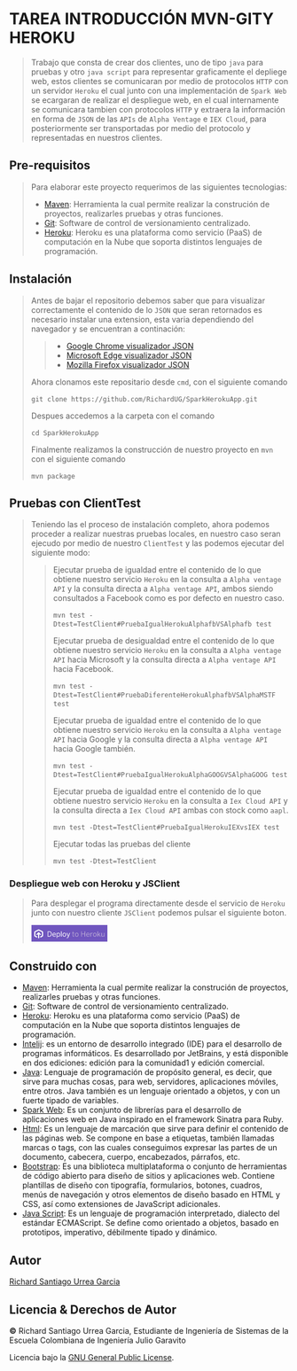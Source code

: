 # TAREA INTRODUCCIÓN MVN-GITY HEROKU

> Trabajo que consta de crear dos clientes, uno de tipo ```java``` para pruebas y otro ```java script``` para representar graficamente el depliege web, estos clientes se comunicaran por medio de protocolos ```HTTP``` con un servidor ```Heroku``` el cual junto con una implementación de ```Spark Web``` se ecargaran de realizar el despliegue web, en el cual internamente se comunicara tambien con protocolos ```HTTP``` y extraera la información en forma de ```JSON``` de las ```APIs``` de ```Alpha Ventage``` e ```IEX Cloud```, para posteriormente ser transportadas por medio del protocolo y representadas en nuestros clientes.

## Pre-requisitos

> Para  elaborar este proyecto requerimos de las siguientes tecnologias:
> * [Maven](https://es.wikipedia.org/wiki/Maven): Herramienta la cual permite realizar la construción de proyectos, realizarles pruebas y otras funciones.
> * [Git](https://es.wikipedia.org/wiki/Git): Software de control de versionamiento centralizado.
> * [Heroku](https://es.wikipedia.org/wiki/Heroku): Heroku es una plataforma como servicio (PaaS) de computación en la Nube que soporta distintos lenguajes de programación.

## Instalación
>
> Antes de bajar el repositorio debemos saber que para visualizar correctamente el contenido de lo ```JSON``` que seran retornados es necesario instalar una extension, esta varia dependiendo del navegador y se encuentran a continación:
> 
> > * [Google Chrome visualizador JSON](https://chrome.google.com/webstore/detail/json-viewer/gbmdgpbipfallnflgajpaliibnhdgobh/related)
> > * [Microsoft Edge visualizador JSON](https://chrome.google.com/webstore/detail/json-viewer/gbmdgpbipfallnflgajpaliibnhdgobh/related)
> > * [Mozilla Firefox visualizador JSON](https://addons.mozilla.org/es/firefox/addon/json-lite/)
> 
> Ahora clonamos este repositario desde ```cmd```, con el siguiente comando
>
> ```
> git clone https://github.com/RichardUG/SparkHerokuApp.git
> ```
> 
> Despues accedemos a la carpeta con el comando
> 
> ```
> cd SparkHerokuApp
> ```
> 
> Finalmente realizamos la construcción de nuestro proyecto en ```mvn``` con el siguiente comando
> ```
> mvn package
> ```

## Pruebas con ClientTest
> 
> Teniendo las el proceso de instalación completo, ahora podemos proceder a realizar nuestras pruebas locales, en nuestro caso seran ejecudo por medio de nuestro ```ClientTest``` y las podemos ejecutar del siguiente modo:
> 
> > Ejecutar prueba de igualdad entre el contenido de lo que obtiene nuestro servicio ```Heroku``` en la consulta a ```Alpha ventage API``` y la consulta directa a ```Alpha ventage API```, ambos siendo consultados a Facebook como es por defecto en nuestro caso.
> > 
> > ```
> > mvn test -Dtest=TestClient#PruebaIgualHerokuAlphafbVSAlphafb test
> > ```
> > 
> > Ejecutar prueba de desigualdad entre el contenido de lo que obtiene nuestro servicio ```Heroku``` en la consulta a ```Alpha ventage API``` hacia Microsoft y la consulta directa a ```Alpha ventage API``` hacia Facebook.
> > 
> > ```
> > mvn test -Dtest=TestClient#PruebaDiferenteHerokuAlphafbVSAlphaMSTF test
> > ```
> > 
> > Ejecutar prueba de igualdad entre el contenido de lo que obtiene nuestro servicio ```Heroku``` en la consulta a ```Alpha ventage API``` hacia Google y la consulta directa a ```Alpha ventage API``` hacia Google también.
> > 
> > ```
> > mvn test -Dtest=TestClient#PruebaIgualHerokuAlphaGOOGVSAlphaGOOG test
> > ```
> > 
> > Ejecutar prueba de igualdad entre el contenido de lo que obtiene nuestro servicio ```Heroku``` en la consulta a ```Iex Cloud API``` y la consulta directa a ```Iex Cloud API``` ambas con stock como ```aapl```.
> > 
> > ```
> > mvn test -Dtest=TestClient#PruebaIgualHerokuIEXvsIEX test
> > ```
> > 
> > Ejecutar todas las pruebas del cliente
> > 
> > ```
> > mvn test -Dtest=TestClient

### Despliegue web con Heroku y JSClient
> Para desplegar el programa directamente desde el servicio de ```Heroku``` junto con nuestro cliente ```JSClient``` podemos pulsar el siguiente boton.
> 
> [![](/img/deploy.PNG)](https://sparkheroku.herokuapp.com/JSClient)

## Construido con

* [Maven](https://es.wikipedia.org/wiki/Maven): Herramienta la cual permite realizar la construción de proyectos, realizarles pruebas y otras funciones.
* [Git](https://es.wikipedia.org/wiki/Git): Software de control de versionamiento centralizado.
* [Heroku](https://es.wikipedia.org/wiki/Heroku): Heroku es una plataforma como servicio (PaaS) de computación en la Nube que soporta distintos lenguajes de programación.
* [Intelij](https://es.wikipedia.org/wiki/IntelliJ_IDEA): es un entorno de desarrollo integrado (IDE) para el desarrollo de programas informáticos. Es desarrollado por JetBrains, y está disponible en dos ediciones: edición para la comunidad1 y edición comercial.
* [Java](https://www.oracle.com/java/): Lenguaje de programación de propósito general, es decir, que sirve para muchas cosas, para web, servidores, aplicaciones móviles, entre otros. Java también es un lenguaje orientado a objetos, y con un fuerte tipado de variables.
* [Spark Web](https://es.wikipedia.org/wiki/Spark_Framework): Es un conjunto de librerías para el desarrollo de aplicaciones web en Java inspirado en el framework Sinatra para Ruby.
* [Html](https://desarrolloweb.com/home/html): Es un lenguaje de marcación que sirve para definir el contenido de las páginas web. Se compone en base a etiquetas, también llamadas marcas o tags, con las cuales conseguimos expresar las partes de un documento, cabecera, cuerpo, encabezados, párrafos, etc.
* [Bootstrap](https://es.wikipedia.org/wiki/Bootstrap_(framework)): Es una biblioteca multiplataforma o conjunto de herramientas de código abierto para diseño de sitios y aplicaciones web. Contiene plantillas de diseño con tipografía, formularios, botones, cuadros, menús de navegación y otros elementos de diseño basado en HTML y CSS, así como extensiones de JavaScript adicionales.
* [Java Script](https://es.wikipedia.org/wiki/JavaScript): Es un lenguaje de programación interpretado, dialecto del estándar ECMAScript. Se define como orientado a objetos, basado en prototipos, imperativo, débilmente tipado y dinámico.

## Autor
[Richard Santiago Urrea Garcia](https://github.com/RichardUG)

## Licencia & Derechos de Autor
**©** Richard Santiago Urrea Garcia, Estudiante de Ingeniería de Sistemas de la Escuela Colombiana de Ingeniería Julio Garavito

Licencia bajo la [GNU General Public License](https://github.com/RichardUG/Arep-TallerHeroku/blob/master/LICENSE).
